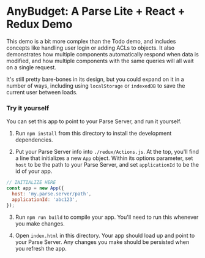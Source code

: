 # AnyBudget: A Parse Lite + React + Redux Demo

This demo is a bit more complex than the Todo demo, and includes concepts like
handling user login or adding ACLs to objects. It also demonstrates how multiple
components automatically respond when data is modified, and how multiple
components with the same queries will all wait on a single request.

It's still pretty bare-bones in its design, but you could expand on it in
a number of ways, including using `localStorage` or `indexedDB` to save the
current user between loads.

### Try it yourself

You can set this app to point to your Parse Server, and run it yourself.

1. Run `npm install` from this directory to install the development dependencies.

2. Put your Parse Server info into `./redux/Actions.js`. At the top, you'll find a line that initializes a new `App` object. Within its options parameter, set `host` to be the path to your Parse Server, and set `applicationId` to be the id of your app.
  ```js
  // INITIALIZE HERE
  const app = new App({
    host: 'my.parse.server/path',
    applicationId: 'abc123',
  });
  ```

3. Run `npm run build` to compile your app. You'll need to run this whenever you make changes.

4. Open `index.html` in this directory. Your app should load up and point to your Parse Server. Any changes you make should be persisted when you refresh the app.
